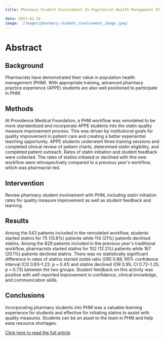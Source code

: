 ```yaml
---
title: Pharmacy Student Involvement In Population Health Management Of Statin Quality Measures

date: 2023-02-24 
image: '/images/pharmacy_student_involvement_image.jpeg'
---
```


# Abstract 

## Background
Pharmacists have demonstrated their value in population health management (PHM). With appropriate training, advanced pharmacy practice experience (APPE) students are also well positioned to participate in PHM.


## Methods
At Providence Medical Foundation, a PHM workflow was remodeled to be more standardized and incorporate APPE students into the statin quality measure improvement process. This was driven by institutional goals for quality improvement in patient care and creating a better experiential teaching opportunity. APPE students underwent three training sessions and completed clinical review of patient charts, determined statin eligibility, and completed patient outreach. Rates of statin initiation and student feedback were collected. The rates of statins initiated or declined with this new workflow were retrospectively compared to a previous year's workflow, which was pharmacist-led.


## Intervention
Review pharmacy student involvement with PHM, including statin initiation rates for quality measure improvement as well as student feedback and learning.


## Results
Among the 543 patients included in the remodeled workflow, students started statins for 75 (13.8%) patients while 114 (21%) patients declined statins. Among the 829 patients included in the previous year's traditional workflow, pharmacists started statins for 102 (12.3%) patients while 167 (20.1%) patients declined statins. There was no statistically significant difference in rates of statins started (odds ratio [OR] 0.88; 95% confidence interval [CI] 0.63–1.22; p = 0.41) and statins declined (OR 0.95; CI 0.72–1.25; p = 0.73) between the two groups. Student feedback on this activity was positive with self-reported improvement in confidence, clinical knowledge, and communication skills.

## Conclusions
Incorporating pharmacy students into PHM was a valuable learning experience for students and effective for initiating statins to assist with quality measures. Students can be an asset to the team in PHM and help ease resource shortages.


<a href="https://accpjournals.onlinelibrary.wiley.com/doi/10.1002/jac5.1769" target="_blank">Click here to read the full article</a>